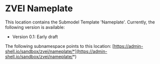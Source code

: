 # ZVEI Nameplate

This location contains the Submodel Template 'Nameplate'. Currently, the following version is available:
- Version 0.1: Early draft

The following subnamespace points to this location: [https://admin-shell.io/sandbox/zvei/nameplate/*](https://admin-shell.io/sandbox/zvei/nameplate/*)
